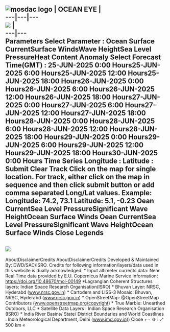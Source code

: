 ![mosdac logo](https://mosdac.gov.in/sci/assets/img/transparent_mosdac_rapid.png) |  OCEAN EYE |   
---|---|---  
![](https://mosdac.gov.in/sci/icons/chevron-down.svg) |   
---|---  
Parameters
Select Parameter : Ocean Surface CurrentSurface WindsWave HeightSea Level PressureHeat Content Anomaly
Select Forecast Time(GMT) : 25-JUN-2025 0:00 Hours25-JUN-2025 6:00 Hours25-JUN-2025 12:00 Hours25-JUN-2025 18:00 Hours26-JUN-2025 0:00 Hours26-JUN-2025 6:00 Hours26-JUN-2025 12:00 Hours26-JUN-2025 18:00 Hours27-JUN-2025 0:00 Hours27-JUN-2025 6:00 Hours27-JUN-2025 12:00 Hours27-JUN-2025 18:00 Hours28-JUN-2025 0:00 Hours28-JUN-2025 6:00 Hours28-JUN-2025 12:00 Hours28-JUN-2025 18:00 Hours29-JUN-2025 0:00 Hours29-JUN-2025 6:00 Hours29-JUN-2025 12:00 Hours29-JUN-2025 18:00 Hours30-JUN-2025 0:00 Hours
Time Series
Longitude :
Latitude :
Submit Clear Track
**Click on the map for single location. For track, either click on the map in sequence and then click submit button or add comma separated Long/Lat values. Example: Longitude: 74.2, 73.1 Latitude: 5.1, -0.23**
Oean CurrentSea Level PressureSignificant Wave HeightOcean Surface Winds Oean CurrentSea Level PressureSignificant Wave HeightOcean Surface Winds Close
Legends  
---  
![](https://mosdac.gov.in/sci/source/images/waveheight.png)  
---  
AboutDisclaimerCredits AboutDisclaimerCredits
Developed & Maintained By: DWD/SAC/ISRO.
Credits for following information/layers/data used in this website is dually acknowledged: * Input altimeter currents data: Near Real Time data provided by E.U. Copernicus Marine Service Information; https://doi.org/10.48670/moi-00149 *Lagrangian Coherent Structures layers: Indian Space Research Organisation(ISRO) * Bhuvan Layer: NRSC, Hyderabd (www.nrsc.gov.in) * Cartodem and LISS-3 Mosaic: Bhuvan, NRSC, Hyderabd (www.nrsc.gov.in) * OpenStreetMap: @OpenStreetMap Contributors (www.openstreetmap.org/copyright) * True Marble: Unearthed Outdoors, LLC * Satellite Data Layers : Indian Space Research Organisation (ISRO) * India River Basins/ State/ District Boundaries and World Coastlines : India Meteorological Department, Delhi (www.imd.gov.in)) 
Close
[](https://mosdac.gov.in/sci/)
+−
⇧
i
⤢
500 km
«
